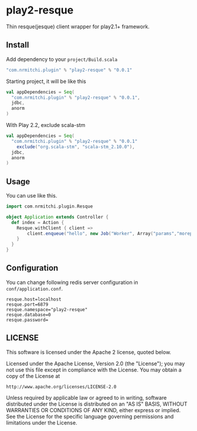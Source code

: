 # play2-resque

Thin resque(jesque) client wrapper for play2.1+ framework.

## Install

Add dependency to your `project/Build.scala`

```scala
"com.nrmitchi.plugin" % "play2-resque" % "0.0.1"
```

Starting project, it will be like this

```scala
val appDependencies = Seq(
  "com.nrmitchi.plugin" % "play2-resque" % "0.0.1",
  jdbc,
  anorm
)
```
 With Play 2.2, exclude scala-stm
```scala
val appDependencies = Seq(
  "com.nrmitchi.plugin" % "play2-resque" % "0.0.1"
    exclude("org.scala-stm", "scala-stm_2.10.0"),
  jdbc,
  anorm
)
```
## Usage

You can use like this.

```scala
import com.nrmitchi.plugin.Resque

object Application extends Controller {
  def index = Action {
    Resque.withClient { client =>
        client.enqueue("hello", new Job("Worker", Array("params","moreparams")))
    }
  }
}
```

## Configuration

You can change following redis server configuration in `conf/application.conf`.

```text
resque.host=localhost
resque.port=6879
resque.namespace="play2-resque"
resque.database=0
resque.password=
```

## LICENSE
This software is licensed under the Apache 2 license, quoted below.

Licensed under the Apache License, Version 2.0 (the "License"); you may not use this file except in compliance with the License. You may obtain a copy of the License at


    http://www.apache.org/licenses/LICENSE-2.0

Unless required by applicable law or agreed to in writing, software distributed under the License is distributed on an "AS IS" BASIS, WITHOUT WARRANTIES OR CONDITIONS OF ANY KIND, either express or implied. See the License for the specific language governing permissions and limitations under the License.

